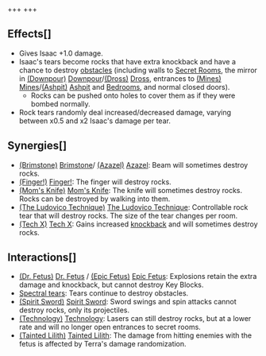 +++
+++

Effects[]
---------


* Gives Isaac +1.0 damage.
* Isaac's tears become rocks that have extra knockback and have a chance to destroy [obstacles](/wiki/Obstacles "Obstacles") (including walls to [Secret Rooms](/wiki/Secret_Room "Secret Room"), the mirror in [(Downpour)](/wiki/Downpour "Downpour") [Downpour](/wiki/Downpour "Downpour")/[(Dross)](/wiki/Dross "Dross") [Dross](/wiki/Dross "Dross"), entrances to [(Mines)](/wiki/Mines "Mines") [Mines](/wiki/Mines "Mines")/[(Ashpit)](/wiki/Ashpit "Ashpit") [Ashpit](/wiki/Ashpit "Ashpit") and [Bedrooms](/wiki/Bedroom "Bedroom"), and normal closed doors).
	+ Rocks can be pushed onto holes to cover them as if they were bombed normally.
* Rock tears randomly deal increased/decreased damage, varying between x0.5 and x2 Isaac's damage per tear.


Synergies[]
-----------


* [(Brimstone)](/wiki/Brimstone "Brimstone") [Brimstone](/wiki/Brimstone "Brimstone")/ [(Azazel)](/wiki/Azazel "Azazel") [Azazel](/wiki/Azazel "Azazel"): Beam will sometimes destroy rocks.
* [(Finger!)](/wiki/Finger! "Finger!") [Finger!](/wiki/Finger! "Finger!"): The finger will destroy rocks.
* [(Mom's Knife)](/wiki/Mom%27s_Knife "Mom's Knife") [Mom's Knife](/wiki/Mom%27s_Knife "Mom's Knife"): The knife will sometimes destroy rocks. Rocks can be destroyed by walking into them.
* [(The Ludovico Technique)](/wiki/The_Ludovico_Technique "The Ludovico Technique") [The Ludovico Technique](/wiki/The_Ludovico_Technique "The Ludovico Technique"): Controllable rock tear that will destroy rocks. The size of the tear changes per room.
* [(Tech X)](/wiki/Tech_X "Tech X") [Tech X](/wiki/Tech_X "Tech X"): Gains increased [knockback](/wiki/Knockback "Knockback") and will sometimes destroy rocks.


Interactions[]
--------------


* [(Dr. Fetus)](/wiki/Dr._Fetus "Dr. Fetus") [Dr. Fetus](/wiki/Dr._Fetus "Dr. Fetus") / [(Epic Fetus)](/wiki/Epic_Fetus "Epic Fetus") [Epic Fetus](/wiki/Epic_Fetus "Epic Fetus"): Explosions retain the extra damage and knockback, but cannot destroy Key Blocks.
* [Spectral tears](/wiki/Spectral_tears "Spectral tears"): Tears continue to destroy obstacles.
* [(Spirit Sword)](/wiki/Spirit_Sword "Spirit Sword") [Spirit Sword](/wiki/Spirit_Sword "Spirit Sword"): Sword swings and spin attacks cannot destroy rocks, only its projectiles.
* [(Technology)](/wiki/Technology "Technology") [Technology](/wiki/Technology "Technology"): Lasers can still destroy rocks, but at a lower rate and will no longer open entrances to secret rooms.
* [(Tainted Lilith)](/wiki/Tainted_Lilith "Tainted Lilith") [Tainted Lilith](/wiki/Tainted_Lilith "Tainted Lilith"): The damage from hitting enemies with the fetus is affected by Terra's damage randomization.


